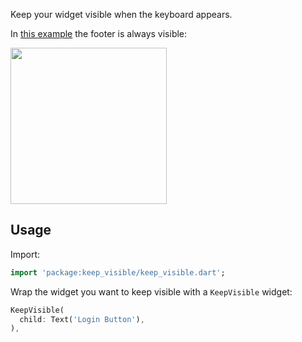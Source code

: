 Keep your widget visible when the keyboard appears.

In [this example](https://github.com/davidsdearaujo/keep_visible/blob/master/example/lib/main.dart) the footer is always visible:

<img width="250" src="https://user-images.githubusercontent.com/16373553/234002467-d3db4db6-5ee4-4243-8702-d92a7da4b180.gif"/>


## Usage

Import:
```dart
import 'package:keep_visible/keep_visible.dart';
```

Wrap the widget you want to keep visible with a `KeepVisible` widget:

```dart
KeepVisible(
  child: Text('Login Button'),
),
```
